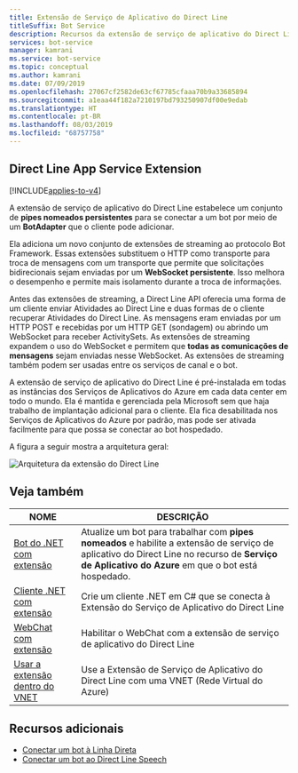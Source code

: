 ```yaml
---
title: Extensão de Serviço de Aplicativo do Direct Line
titleSuffix: Bot Service
description: Recursos da extensão de serviço de aplicativo do Direct Line
services: bot-service
manager: kamrani
ms.service: bot-service
ms.topic: conceptual
ms.author: kamrani
ms.date: 07/09/2019
ms.openlocfilehash: 27067cf2582de63cf67785cfaaa70b9a33685894
ms.sourcegitcommit: a1eaa44f182a7210197bd793250907df00e9edab
ms.translationtype: HT
ms.contentlocale: pt-BR
ms.lasthandoff: 08/03/2019
ms.locfileid: "68757758"
---
```

## <a name="direct-line-app-service-extension"></a>Direct Line App Service Extension

[!INCLUDE[applies-to-v4](includes/applies-to.md)]

A extensão de serviço de aplicativo do Direct Line estabelece um conjunto de **pipes nomeados persistentes** para se conectar a um bot por meio de um **BotAdapter** que o cliente pode adicionar.

Ela adiciona um novo conjunto de extensões de streaming ao protocolo Bot Framework. Essas extensões substituem o HTTP como transporte para troca de mensagens com um transporte que permite que solicitações bidirecionais sejam enviadas por um **WebSocket persistente**. Isso melhora o desempenho e permite mais isolamento durante a troca de informações.

Antes das extensões de streaming, a Direct Line API oferecia uma forma de um cliente enviar Atividades ao Direct Line e duas formas de o cliente recuperar Atividades do Direct Line. As mensagens eram enviadas por um HTTP POST e recebidas por um HTTP GET (sondagem) ou abrindo um WebSocket para receber ActivitySets.
As extensões de streaming expandem o uso do WebSocket e permitem que **todas as comunicações de mensagens** sejam enviadas nesse WebSocket. As extensões de streaming também podem ser usadas entre os serviços de canal e o bot.


A extensão de serviço de aplicativo do Direct Line é pré-instalada em todas as instâncias dos Serviços de Aplicativos do Azure em cada data center em todo o mundo. Ela é mantida e gerenciada pela Microsoft sem que haja trabalho de implantação adicional para o cliente.
Ela fica desabilitada nos Serviços de Aplicativos do Azure por padrão, mas pode ser ativada facilmente para que possa se conectar ao bot hospedado.

A figura a seguir mostra a arquitetura geral:

![Arquitetura da extensão do Direct Line](./media/channels/direct-line-extension-architecture.png)

## <a name="see-also"></a>Veja também

|NOME|DESCRIÇÃO|
|---|---|
|[Bot do .NET com extensão](bot-service-channel-directline-extension-net-bot.md)|Atualize um bot para trabalhar com **pipes nomeados** e habilite a extensão de serviço de aplicativo do Direct Line no recurso de **Serviço de Aplicativo do Azure** em que o bot está hospedado.  |
|[Cliente .NET com extensão](bot-service-channel-directline-extension-net-client.md)|Crie um cliente .NET em C# que se conecta à Extensão do Serviço de Aplicativo do Direct Line|
|[WebChat com extensão](bot-service-channel-directline-extension-webchat-client.md)|Habilitar o WebChat com a extensão de serviço de aplicativo do Direct Line|
|[Usar a extensão dentro do VNET](bot-service-channel-directline-extension-vnet.md)|Use a Extensão de Serviço de Aplicativo do Direct Line com uma VNET (Rede Virtual do Azure)|

## <a name="addtional-resources"></a>Recursos adicionais

- [Conectar um bot à Linha Direta](bot-service-channel-connect-directline.md)
- [Conectar um bot ao Direct Line Speech](bot-service-channel-connect-directlinespeech.md)
